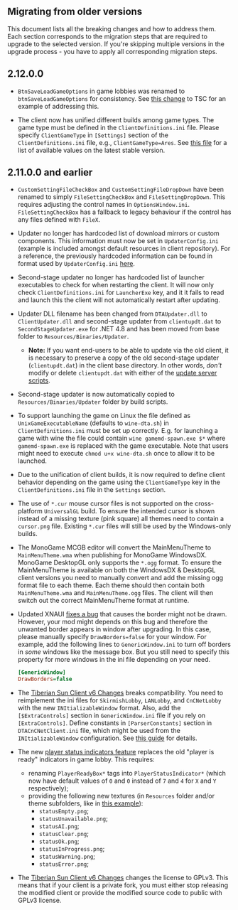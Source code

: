 Migrating from older versions
-----------------------------

This document lists all the breaking changes and how to address them. Each section corresponds to the migration steps that are required to upgrade to the selected version. If you're skipping multiple versions in the upgrade process - you have to apply all corresponding migration steps.

## 2.12.0.0

- `BtnSaveLoadGameOptions` in game lobbies was renamed to `btnSaveLoadGameOptions` for consistency. See [this change](https://github.com/CnCNet/cncnet-ts-client-package/commit/2ac97c68978431e94e320299e0168119f75a849f) to TSC for an example of addressing this.

- The client now has unified different builds among game types. The game type must be defined in the `ClientDefinitions.ini` file. Please specify `ClientGameType` in `[Settings]` section of the `ClientDefinitions.ini` file, e.g., `ClientGameType=Ares`. See [this file](https://github.com/CnCNet/xna-cncnet-client/blob/master/ClientCore/Enums/ClientType.cs) for a list of available values on the latest stable version.

## 2.11.0.0 and earlier

- `CustomSettingFileCheckBox` and `CustomSettingFileDropDown` have been renamed to simply `FileSettingCheckBox` and `FileSettingDropDown`. This requires adjusting the control names in `OptionsWindow.ini`. `FileSettingCheckBox` has a fallback to legacy behaviour if the control has any files defined with `FileX`.

- Updater no longer has hardcoded list of download mirrors or custom components. This information must now be set in `UpdaterConfig.ini` (example is included amongst default resources in client repository). For a reference, the previously hardcoded information can be found in format used by `UpdaterConfig.ini` [here](https://gist.github.com/Starkku/1d52f0040d7a00d79e57afc2fba5f97b).

- Second-stage updater no longer has hardcoded list of launcher executables to check for when restarting the client. It will now only check `ClientDefinitions.ini` for `LauncherExe` key, and it it fails to read and launch this the client will not automatically restart after updating.

- Updater DLL filename has been changed from `DTAUpdater.dll` to `ClientUpdater.dll` and second-stage updater from `clientupdt.dat` to `SecondStageUpdater.exe` for .NET 4.8 and has been moved from base folder to `Resources/Binaries/Updater`.

    - **Note:** If you want end-users to be able to update via the old client, it is necessary to preserve a copy of the old second-stage updater (`clientupdt.dat`) in the client base directory. In other words, *don't* modify or delete `clientupdt.dat` with either of the [update server scripts](https://github.com/CnCNet/xna-cncnet-client/blob/develop/Docs/Updater.md).

- Second-stage updater is now automatically copied to `Resources/Binaries/Updater` folder by build scripts.

- To support launching the game on Linux the file defined as `UnixGameExecutableName` (defaults to `wine-dta.sh`) in `ClientDefinitions.ini` must be set up correctly. E.g. for launching a game with wine the file could contain `wine gamemd-spawn.exe $*` where `gamemd-spawn.exe` is replaced with the game executable. Note that users might need to execute `chmod u+x wine-dta.sh` once to allow it to be launched.

- Due to the unification of client builds, it is now required to define client behavior depending on the game using the `ClientGameType` key in the `ClientDefinitions.ini` file in the `Settings` section.

- The use of `*.cur` mouse cursor files is not supported on the cross-platform `UniversalGL` build. To ensure the intended cursor is shown instead of a missing texture (pink square) all themes need to contain a `cursor.png` file. Existing `*.cur` files will still be used by the Windows-only builds.

- The MonoGame MCGB editor will convert the MainMenuTheme to `MainMenuTheme.wma` when publishing for MonoGame WindowsDX. MonoGame DesktopGL only supports the `*.ogg` format. To ensure the MainMenuTheme is available on both the WindowsDX & DesktopGL client versions you need to manually convert and add the missing ogg format file to each theme. Each theme should then contain both `MainMenuTheme.wma` and `MainMenuTheme.ogg` files. The client will then switch out the correct MainMenuTheme format at runtime.

- Updated XNAUI [fixes a bug](https://github.com/Rampastring/Rampastring.XNAUI/commit/6857704734241895f9cbb2c79fbd0286c350c313) that causes the border might not be drawn. However, your mod might depends on this bug and therefore the unwanted border appears in window after upgrading. In this case, please manually specify `DrawBorders=false` for your window. For example, add the following lines to `GenericWindow.ini` to turn off borders in *some* windows like the message box. But you still need to specify this property for more windows in the ini file depending on your need.

  ```ini
  [GenericWindow]
  DrawBorders=false
  ```

- The [Tiberian Sun Client v6 Changes](https://github.com/CnCNet/xna-cncnet-client/pull/275) breaks compatibility. You need to reimplement the ini files for `SkirmishLobby`, `LANLobby`, and `CnCNetLobby` with the new `INItializableWindow` format. Also, add the `[$ExtraControls]` section in `GenericWindow.ini` file if you rely on `[ExtraControls]`. Define constants in `[ParserConstants]` section in `DTACnCNetClient.ini` file, which might be used from the `INItializableWindow` configuration. See [this guide](/Docs/Migration-INI.md) for details.

- The new [player status indicators feature](https://github.com/CnCNet/xna-cncnet-client/pull/251) replaces the old "player is ready" indicators in game lobby. This requires:
  - renaming `PlayerReadyBox*` tags into `PlayerStatusIndicator*` (which now have default values of `0` and `0` instead of `7` and `4` for `X` and `Y` respectively);
  - providing the following new textures (in `Resources` folder and/or theme subfolders, like in [this example](https://github.com/CnCNet/cncnet-yr-client-package/pull/61)):
    - `statusEmpty.png`;
    - `statusUnavailable.png`;
    - `statusAI.png`;
    - `statusClear.png`;
    - `statusOk.png`;
    - `statusInProgress.png`;
    - `statusWarning.png`;
    - `statusError.png`;

- The [Tiberian Sun Client v6 Changes](https://github.com/CnCNet/xna-cncnet-client/pull/275) changes the license to GPLv3. This means that if your client is a private fork, you must either stop releasing the modified client or provide the modified source code to public with GPLv3 license.